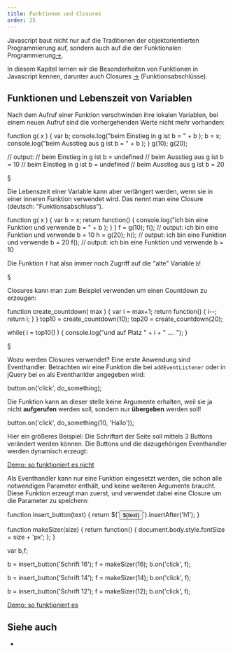 ```yaml
---
title: Funktionen und Closures
order: 25
---
```


Javascript baut nicht nur auf die Traditionen der
objektorientierten Programmierung auf, sondern auch
auf die der Funktionalen Programmierung[&rarr;](http://de.wikipedia.org/wiki/Funktionale_Programmierung).

In diesem Kapitel lernen wir die Besonderheiten
von Funktionen in Javascript kennen, darunter
auch Closures [&rarr;](http://de.wikipedia.org/wiki/Closure) (Funktionsabschlüsse).


## Funktionen und Lebenszeit von Variablen

Nach dem Aufruf einer Funktion verschwinden ihre lokalen Variablen,
bei einem neuen Aufruf sind die vorhergehenden Werte nicht mehr vorhanden:

<javascript caption="Lebenszeit einer Variable in einer Funktionen">
  function g( x ) {
    var b;
    console.log("beim Einstieg in g ist b = " + b );
    b = x;
    console.log("beim Ausstieg aus g ist b = " + b );
  }
  g(10);
  g(20);

  // output:
  // beim Einstieg in g ist b = undefined
  // beim Ausstieg aus g ist b = 10
  // beim Einstieg in g ist b = undefined
  // beim Ausstieg aus g ist b = 20
</javascript>

§

Die Lebenszeit einer Variable kann aber verlängert werden, wenn sie in einer
inneren Funktion verwendet wird. Das nennt man eine Closure (deutsch: "Funktionsabschluss").

<javascript caption="Closure verlängert die Lebenszeit einer Variable in einer Funktionen">
  function g( x ) {
    var b = x;
    return function() {
      console.log("ich bin eine Funktion und verwende b = " + b );
    }
  }
  f = g(10);
  f();
  // output: ich bin eine Funktion und verwende b = 10
  h = g(20);
  h();
  // output: ich bin eine Funktion und verwende b = 20
  f();
  // output: ich bin eine Funktion und verwende b = 10
</javascript>

Die Funktion `f` hat also immer noch Zugriff auf die "alte" Variable `b`!

§

Closures kann man zum Beispiel verwenden um einen Countdown zu erzeugen:

<javascript caption="Erzeuge eine Countdown-Funktion">
  function create_countdown( max ) {
    var i = max+1;
    return function() {
      i--;
      return i;
    }
  } 
  top10 = create_countdown(10);
  top20 = create_countdown(20);

  while( i = top10() ) {
    console.log("und auf Platz " + i + " .... ");
  }
</javascript>


§

Wozu werden Closures verwendet?  Eine erste Anwendung sind Eventhandler.
Betrachten wir eine Funktion die bei  `addEventListener` oder in jQuery bei `on`
als Eventhanlder angegeben wird:

<javascript caption="Eventhandler wird übergeben">
  button.on('click', do_something);
</javascript>

Die Funktion kann an dieser stelle keine Argumente
erhalten, weil sie ja nicht **aufgerufen** werden soll,
sondern nur **übergeben** werden soll!

<javascript caption="Eventhandler wird aufgerufen - funktioniert nicht!">
  button.on('click', do_something(10, 'Hallo'));
</javascript>

Hier ein größeres Beispiel: Die Schriftart der Seite soll
mittels 3 Buttons verändert werden können.  Die Buttons und die
dazugehörigen Eventhandler werden dynamisch erzeugt:

[Demo: so funktioniert es nicht](/images/closure-for-event-broken.html)

Als Eventhandler kann nur eine Funktion eingesetzt werden, die schon alle
notwendigen Parameter enthält, und keine weiteren Argumente braucht.
Diese Funktion erzeugt man zuerst, und verwendet dabei eine Closure
um die Parameter zu speichern: 


<javascript caption="Eventhandler ist eine Closure, enthält Argumente schon">
  function insert_button(text) {
    return $(`<button>${text}</button>`).insertAfter('h1');
  }
  
  function makeSizer(size) {
    return function() {
      document.body.style.fontSize = size + 'px';
    };
  }

  var b,f;

  b = insert_button('Schrift 16');
  f = makeSizer(16);
  b.on('click', f);

  b = insert_button('Schrift 14');
  f = makeSizer(14);
  b.on('click', f);

  b = insert_button('Schrift 12');
  f = makeSizer(12);
  b.on('click', f);  
</javascript>


[Demo: so funktioniert es](/images/closure-for-event.html)





## Siehe auch

* [](https://developer.mozilla.org/de/docs/Web/JavaScript/Closures)

